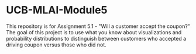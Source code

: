 # UCB-MLAI-Module5
This repository is for Assignment 5.1 - "Will a customer accept the coupon?" The goal of this project is to use what you know about visualizations and probability distributions to distinguish between customers who accepted a driving coupon versus those who did not.
